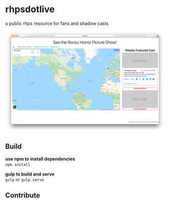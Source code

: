 # rhpsdotlive
a public rhps resource for fans and shadow casts

![](/screenshot.png)

## Build

**use npm to install dependencies**  
`npm install`

**gulp to build and serve**  
`gulp` or `gulp serve`

## Contribute

<!-- (let a bitch know) -->

